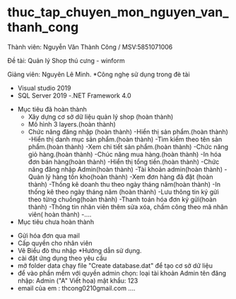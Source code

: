 # thuc_tap_chuyen_mon_nguyen_van_thanh_cong
Thành viên: Nguyễn Văn Thành Công / MSV:5851071006

Đề tài: Quản lý Shop thú cưng - winform

Giảng viên: Nguyên Lê Minh.
*Công nghẹ sử dụng trong đè tài
  - Visual studio 2019
  - SQL Server 2019 
  -.NET Framework 4.0
* Mục tiêu đã hoàn thành
  - Xây dựng cơ sở dữ liệu quản lý shop (hoàn thành)
  - Mô hình 3 layers.(hoàn thành)
  - Chức năng đăng nhập (hoàn thành)
  -Hiển thị sản phẩm.(hoàn thành)
  -Hiển thị danh mục sản phẩm.(hoàn thành)
  -Tìm kiếm theo tên sản phẩm.(hoàn thành)
  -Xem chi tiết sản phẩm.(hoàn thành)
  -Chức năng giỏ hàng.(hoàn thành)
  -Chúc năng mua hàng.(hoàn thành)
  -In hóa đơn bán hàng(hoàn thành)
  -Hiển thị tổng tiền.(hoàn thành)
  -Chức năng đăng nhập Admin(hoàn thành)
  -Tài khoản admin(hoàn thành)
  -Quản lý hàng tồn kho(hoàn thành)
  -Xem đơn hàng đã đặt (hoàn thành)
  -Thống kê doanh thu theo ngày tháng năm(hoàn thành)
  -In thống kê theo ngày tháng năm (hoàn thành)
  -Lưu thông tin ký gửi theo từng chuồng(hoàn thành)
  -Thanh toán hóa đơn ký gửi(hoàn thành)
  -Thông tin nhân viên thêm sửa xóa, chấm công theo mã nhân viên( hoàn thành)
  -....
 * Mục tiêu chưa hoàn thành
  - Gửi hóa đơn qua mail
  - Cấp quyền cho nhân viên 
  - Vẽ Biểu đò thu nhập
*Hướng dẫn sử dụng.
- cài đặt ứng dụng theo yêu  cầu
- mở folder data chạy file "Create database.dat" để tạo cơ sở dữ liệu
- để vào phần mềm với quyền admin chọn: loại tài khoản Admin tên đăng nhập: Admin ("A" Viết hoa) mật khẩu: 123
- email của em : thcong0210gmail.com
....
